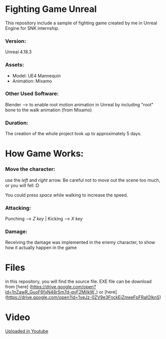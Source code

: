 # Fighting Game Unreal
This repository include a sample of fighting game created by me in Unreal Engine for SNK internship. 

### Version: 

Unreal 4.18.3 

### Assets: 
- Model: UE4 Mannequin 
- Animation: Mixamo

### Other Used Software: 

Blender --> to enable root motion animation in Unreal by including "root" bone to the walk animation (from Mixamo)

### Duration: 

The creation of the whole project took up to approximately 5 days.

# How Game Works: 

### Move the character:

use the *left* and *right* arrow. Be careful not to move out the scene too much, or you will fell :D

You could press *space* while walking to increase the speed.

### Attacking: 

Punching --> *Z key* | Kicking --> *X key* 

### Damage: 

Receiving the damage was implemented in the enemy character, to show how it actually happen in the game

# Files 

in this repository, you will find the source file.
EXE file can be download from [here] (https://drive.google.com/open?id=1nZawR_GuoF6fxN48rSm7d-qvF2MiIkW_) or [here] (https://drive.google.com/open?id=1veJz-0ZV9e3FnckEjZmeeFpFRaIOlknS)

# Video

[Uploaded in Youtube](https://youtu.be/UEJssVkppf4)


